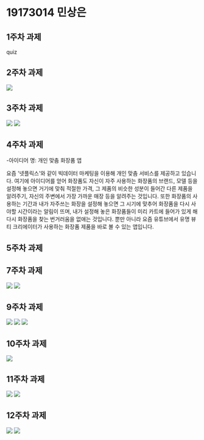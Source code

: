 # 19173014 민상은

## 1주차 과제
quiz

## 2주차 과제
<img width="" height="" src="./png/2주차.png"></img>

## 3주차 과제
<img width="" height="" src="./png/3주차(1).png"></img>
<img width="" height="" src="./png/3주차(2).png"></img>

## 4주차 과제
-아이디어 명: 개인 맞춤 화장품 앱

요즘 '넷플릭스'와 같이 빅데이터 마케팅을 이용해 개인 맞춤 서비스를 제공하고 있습니다.
여기에 아이디어를 얻어 화장품도 자신이 자주 사용하는 화장품의 브랜드, 모델 등을 설정해 놓으면 거기에 맞춰 적절한 가격, 그 제품의 비슷한 성분이 들어간 다른 제품을 알려주기, 자신의 주변에서 가장 가까운 매장 등을 알려주는 것입니다. 또한 화장품의 사용하는 기간과 내가 자주쓰는 화장을 설정해 놓으면 그 시기에 맞추어 화장품을 다시 사야할 시간이라는 알림이 뜨며, 내가 설정해 놓은 화장품들이 미리 카트에 들어가 있게 해 다시 화장품을 찾는 번거러움을 없애는 것입니다. 뿐만 아니라 요즘 유튜브에서 유명 뷰티 크리에이터가 사용하는 화장품 제품을 바로 볼 수 있는 앱입니다.

## 5주차 과제


## 7주차 과제
<img width="" height="" src="./png/7주차 과제.png"></img>
<img width="" height="" src="./png/7주차 과제2.png"></img>

## 9주차 과제
<img width="" height="" src="./png/9주차 과제1.png"></img>
<img width="" height="" src="./png/9주차 과제2.png"></img>
<img width="" height="" src="./png/9주차 과제3.png"></img>

## 10주차 과제
<img width="" height="" src="./png/10주차 과제.png"></img>

## 11주차 과제
<img width="" height="" src="./png/11주차 과제(1).png"></img>
<img width="" height="" src="./png/11주차 과제(2).png"></img>

## 12주차 과제
<img width="" height="" src="./png/12주차 과제1.png"></img>
<img width="" height="" src="./png/12주차 과제.png"></img>
